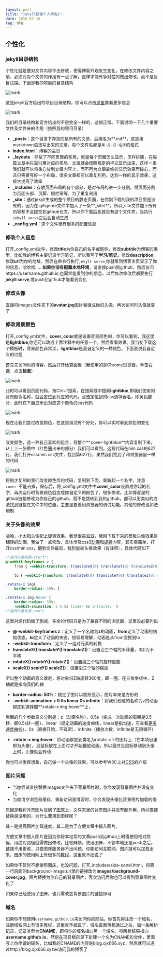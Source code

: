 ```yaml
---
layout: post
title: "jekyll搭建个人博客2"
date: 2019-07-16
tag: 博客
---
```


## 个性化

### jekyll目录结构

个性化就是要对文件内容作出修改，使得博客外观发生变化，在修改文件内容之前，必须对每个文件的作用有一点了解，这样才能有争对性的做出修改，而不是盲目试探。下面是我的项目的目录结构

![mark](http://image.ojx666.xyz/blog/20190716/lCUC1oOoGksG.jpg?imageslim)

这是jekyll官方给出的项目目录结构，你可以点击[这里](https://jekyllrb.com/docs/structure/)查看更多信息

![mark](http://image.ojx666.xyz/blog/20190716/tkXpARA3OVm7.jpg?imageslim)

我们的目录结构和官方给出的不是完全一样的，这很正常。下面说明一下几个重要文件及文件夹的作用（按照我的项目目录）

- **_posts**​：这个目录下存放的是所有的文章，后缀名为**.md**，这是用markdown语法写出来的文章，每个文件名都是`年-月-日-名字​`的格式
- **index.html**：博客的主页
- **_layouts**：存放了不同页面的布局，就是每个页面怎么显示，怎样排版，在每篇文章中只需引用对应的布局，文章就会按照规定的样式显示出来，这样一来我们就可以将重心放到文章内容上，而不再为文章最终的显示效果而操心，而且只需要写好一个布局，很多文章都可以重复利用，达到一样的显示效果，这极大提高了效率
- **_includes**：存放页面布局的各个部分，是对布局的进一步分割，将页面分割为页面头部、页脚、侧栏等等，为了重复利用
- **_site**：通过jekyll生成的整个项目的静态页面，在你刚下载的我的项目里是没有的，因为在.gitignore文件中加入了一条**_site/**，所以_site文件加下所有内容都不会提交到github仓库，所以你下载后也就没有这个文件夹，当执行`jekyll serve`之后会自动生成
- **_config.yml**：这个文件里有很多的配置信息

### 修改个人信息

打开_config.yml文件，修改**title**为你自己的名字或昵称，修改**subtitle**为博客的类型，比如我的博客主要记录学习笔记，所以我写了**学习/笔记**，修改**description**,修改**url**为你的地址，然后在命令行执行`jekyll serve`,你就看到博客主页显示了你的信息，哈哈哈……**如果你没有配置本地环境**，请直接push到github，然后访问https://username.github.io,也同样能看到你的信息，以后每次修改后都要执行**jekyll serve**,或push到github才能看到变化

### 修改头像

直接将images文件夹下的**avatar.jpg**图片替换成你的头像，再次访问时头像就变了

### 修改背景颜色

打开_config.yml文件，**cover_color**就是设置背景颜色的，你可以看到，我这里是**lightblue**,你还可以改成上面注释中的任意一个，然后看看效果。我当初下载这个模板时，背景颜色非常深，**lightblue**是我自定义的一种颜色，下面说说我自定义的过程

首先先访问你的博客，然后打开检查面板（我使用的是Chrome浏览器，单击右键，点击**检查**）

![mark](http://image.ojx666.xyz/blog/20190716/fawYRBI1VbVz.jpg?imageslim)

此时可以看到页面代码，按Ctrl+f搜索，在搜索框中搜索**lightblue**,即我们使用的背景颜色名称，就会定位到对应的代码，点击定位到的css选择器名，即黄色部分，此时在下面显示出对应这个颜色的css代码

![mark](http://image.ojx666.xyz/blog/20190716/0RGOQmyNx3Vo.jpg?imageslim)

现在让我们尝试改变颜色，在这里调试有个好处，你可以实时看到颜色的变化

![mark](http://image.ojx666.xyz/blog/20190716/N76JChYLMMrI.gif)

改变颜色，选一种自己喜欢的组合，将整个**.cover-lightblue**内容复制下来，从上上一张图中（红色圈出来的部分）我们可以看到，这段代码在min.css的627行，我们打开css/min.css文件，找到第627行，果然我们找到了和浏览器里一样的代码

![mark](http://image.ojx666.xyz/blog/20190716/NGaIjwaYcRUx.jpg?imageslim)

将刚才复制的我们改变颜色后的代码，复制到下面，重新起一个名字，注意`cover-`不能去掉，保存后，将_config.yml文件中**cover_color**设置成你起的名字，再次运行时背景颜色就变成你自定义的颜色了，很多修改，比如博客里的github链接修改为你自己的github，而不是跳转到我的github，都可以用类似的方法找到链接在文件中的位置，主要是要善用浏览器的调试功能，其他的修改请如法炮制

### 关于头像的效果

哈哈，小太阳头像配上旋转效果，我觉很美滋滋，我刚下载下来的模板头像效果是翻转的动画，我做了一点修改，具体涉及css3[动画](https://www.w3cschool.cn/css3/rvwu5flo.html)和[旋转](https://www.w3cschool.cn/css3/g5lhsflm.html)内容，其实很简单，打开css/min.css，翻到文件最后，找到旋转头像效果（有注释），具体代码如下

```css
/*旋转头像效果-start*/
@-webkit-keyframes z {
	from { -webkit-transform: translateX(0) translateY(0) translateZ(0) rotateX(0deg) rotateY(0deg) rotateZ(0deg) scaleX(1) scaleY(1) scaleZ(1); }
	
	to { -webkit-transform: translateX(0) translateY(0) translateZ(0) rotateX(0deg) rotateY(0deg) rotateZ(360deg) scaleX(1) scaleY(1) scaleZ(1); }

.rotate-x img{ 
	border-radius: 50%; }

.rotate-x img:hover { 
	border-radius: 50%;
	-webkit-animation: z 0.5s linear 0s infinite;  }
/*旋转头像效果-end*/
```

这里对源代码做了删减，多余的代码只是为了兼容不同的浏览器，这里没必要列出

- **@-webkit-keyframes z**：定义了一个名称为**z**的动画，**from**定义了动画的初始状态，**to**定义了动画的末态，很容易理解，动画是从from变换到to
- **-webkit-transform**：定义了一组对元素的转换
- **translateX() translateY() translateZ()**：设置沿三个轴的平移量，0即为不平移
- **rotateX() rotateY() rotateZ()**：设置绕三个轴的旋转度数
- **scaleX() scaleY() scaleZ()**：设置沿三个轴的缩放

所以整个动画的意义就是，将对象沿Z轴旋转360度，即一圈，在三维坐标中，Z轴就是指向我们的轴

- **border-radius: 50%**：规定了图片以圆形显示，图片本来是方形的
- **-webkit-animation: z 0.5s linear 0s infinite**：将我们创建的名称为z的动画绑定到选择器**.rotate-x img:hover**上，

后面的几个参数意义分别是：z（动画名称）、0.5s（完成一次动画的周期是0.5秒，即0.5s转一圈）、linear（规定动画的速度曲线，linear是指匀速，可查看[更多速度曲线](https://www.w3cschool.cn/cssref/css3-pr-animation-timing-function.html)）、0s（直接开始，不延迟）、infinite（播放次数，infinite是无限循环）

- **.rotate-x img:hover**：将动画绑定到类名为rotate-x下的图片上（在本项目里即为头像），且鼠标放在上面时才开始播放动画，所以最终当鼠标移动到头像上时，头像就会转动

你也可以发挥想象，自己做一个头像的效果，可以参考W3C上对[CSS](https://www.w3cschool.cn/css3/)的介绍

### 图片问题

- 当你尝试直接替换images文件夹下背景图片时，你会发现背景图片并没有变化
- 当你清空浏览器缓存，重新访问我博客时，你会发现头像比背景图片加载的慢

原因是我将背景图片放到了[图床](https://baike.baidu.com/item/%E5%9B%BE%E5%BA%8A/10721348?fr=aladdin)上，文件夹里的背景图片并没有起作用，所以直接替换是没用的，为什么要用到图床呢？

其一是提高图片加载速度，其二是为了方便文章中插入图片。

方便文章中插入图片是因为你将本地写的文章push到github上时得使用相对路径，用绝对路径就得做出修改，比较麻烦，使用图床，不管本地还是push之后，链接不用更改，只要图床服务器不出问题，你能访问互联网，图片就可以加载出来，图床的使用网上有很多的[教程](https://www.cnblogs.com/ssgeek/p/10854839.html)，这里就不细说了

如果你不暂时不想使用图床，也没问题，打开_includes/side-panel.html，将第一行后面的background-image:url里的链接改为**images/background-cover.jpg**，图片替换为你自己的背景图片，再次访问后你也可以看到背景图片变化了

如果你已经使用了图床，也只需改变背景图片的链接即可

### 域名

如果你不想使用`username.github.io`来访问你的网站，你首先得注册一个域名，注册域名网上有很多教程，这里就不细说了，域名备案审核通过之后，加一条解析记录，记录类型为**CNAME**，即将你的域名指向另一个域名，将解析结果指向**username.github.io**，然后在项目根目录下新建一个名为CNAME的文件，里面写上你申请的域名，比如我的CNAME的内容是blog.ojx666.xyz，然后就可以通过http://blog.ojx666.xyz来访问我的博客了